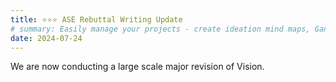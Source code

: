 ```yaml
---
title: ⭐⭐⭐ ASE Rebuttal Writing Update
# summary: Easily manage your projects - create ideation mind maps, Gantt charts, todo lists, and more!
date: 2024-07-24
---
```


We are now conducting a large scale major revision of Vision.